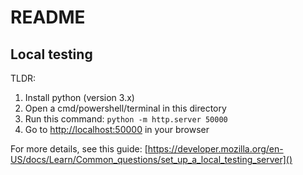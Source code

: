 # README

## Local testing
TLDR:
1. Install python (version 3.x)
2. Open a cmd/powershell/terminal in this directory
3. Run this command: `python -m http.server 50000`
4. Go to [http://localhost:50000]() in your browser

For more details, see this guide:
[https://developer.mozilla.org/en-US/docs/Learn/Common_questions/set_up_a_local_testing_server]()

